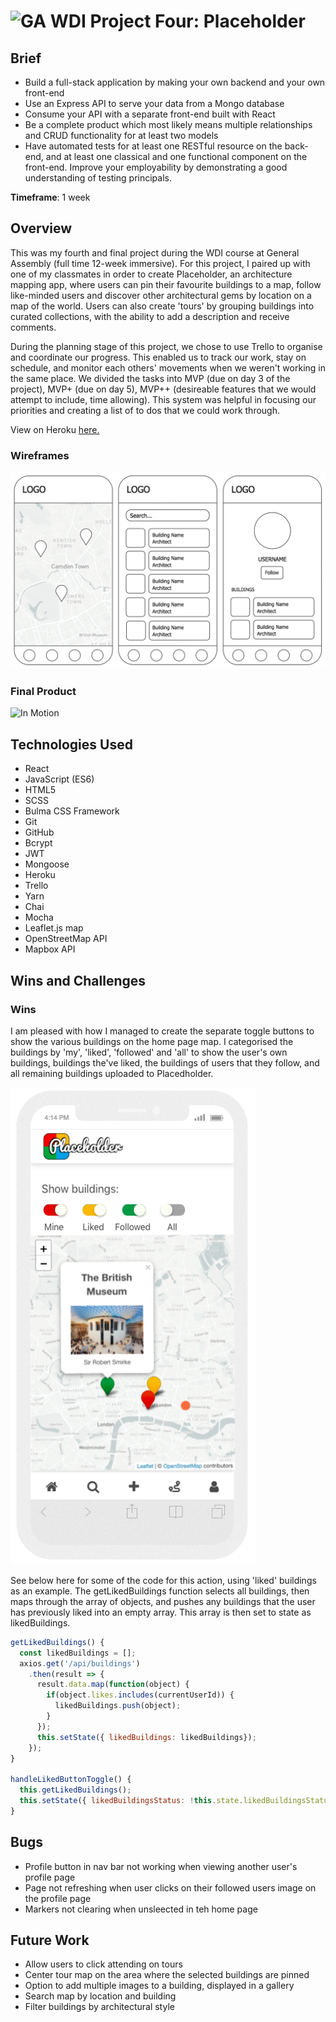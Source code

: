 #  ![GA](https://camo.githubusercontent.com/6ce15b81c1f06d716d753a61f5db22375fa684da/68747470733a2f2f67612d646173682e73332e616d617a6f6e6177732e636f6d2f70726f64756374696f6e2f6173736574732f6c6f676f2d39663838616536633963333837313639306533333238306663663535376633332e706e67) WDI Project Four: Placeholder

## Brief
* Build a full-stack application by making your own backend and your own front-end
* Use an Express API to serve your data from a Mongo database
* Consume your API with a separate front-end built with React
* Be a complete product which most likely means multiple relationships and CRUD functionality for at least two models
* Have automated tests for at least one RESTful resource on the back-end, and at least one classical and one functional component on the front-end. Improve your employability by demonstrating a good understanding of testing principals.

**Timeframe**: 1 week

## Overview
This was my fourth and final project during the WDI course at General Assembly (full time 12-week immersive). For this project, I paired up with one of my classmates in order to create Placeholder, an architecture mapping app, where users can pin their favourite buildings to a map, follow like-minded users and discover other architectural gems by location on a map of the world. Users can also create 'tours' by grouping buildings into curated collections, with the ability to add a description and receive comments. 

During the planning stage of this project, we chose to use Trello to organise and coordinate our progress. This enabled us to track our work, stay on schedule, and monitor each others' movements when we weren't working in the same place. We divided the tasks into MVP (due on day 3 of the project), MVP+ (due on day 5), MVP++ (desireable features that we would attempt to include, time allowing). This system was helpful in focusing our priorities and creating a list of to dos that we could work through.

View on Heroku [here.](https://dashboard.heroku.com/apps)

### Wireframes

![Wireframes](./public/assets/p4-Wireframes.png)

### Final Product

![In Motion](./public/assets/Matt.gif)

## Technologies Used

* React
* JavaScript (ES6)
* HTML5
* SCSS
* Bulma CSS Framework
* Git
* GitHub
* Bcrypt
* JWT
* Mongoose
* Heroku
* Trello
* Yarn
* Chai
* Mocha
* Leaflet.js map
* OpenStreetMap API
* Mapbox API

## Wins and Challenges

### Wins
I am pleased with how I managed to create the separate toggle buttons to show the various buildings on the home page map. I categorised the buildings by 'my', 'liked', 'followed' and 'all' to show the user's own buildings, buildings the've liked, the buildings of users that they follow, and all remaining buildings uploaded to Placedholder. 

![Home Map width="100"](./public/assets/Home.png)

See below here for some of the code for this action, using 'liked' buildings as an example. The getLikedBuildings function selects all buildings, then maps through the array of objects, and pushes any buildings that the user has previously liked into an empty array. This array is then set to state as likedBuildings.

```javascript
getLikedBuildings() {
  const likedBuildings = [];
  axios.get('/api/buildings')
    .then(result => {
      result.data.map(function(object) {
        if(object.likes.includes(currentUserId)) {
          likedBuildings.push(object);
        }
      });
      this.setState({ likedBuildings: likedBuildings});
    });
}
  
handleLikedButtonToggle() {
  this.getLikedBuildings();
  this.setState({ likedBuildingsStatus: !this.state.likedBuildingsStatus, likedBuildings: this.state.likedBuildings });
}
```

## Bugs
* Profile button in nav bar not working when viewing another user's profile page
* Page not refreshing when user clicks on their followed users image on the profile page
* Markers not clearing when unsleected in teh home page

## Future Work
* Allow users to click attending on tours
* Center tour map on the area where the selected buildings are pinned
* Option to add multiple images to a building, displayed in a gallery
* Search map by location and building
* Filter buildings by architectural style
